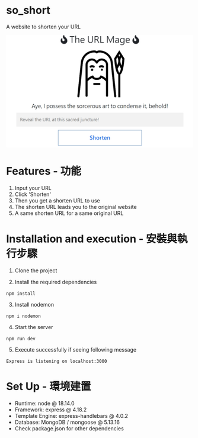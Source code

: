 # so_short
A website to shorten your URL

![image](/images/demo.jpg)

# Features - 功能

1. Input your URL
2. Click 'Shorten'  
3. Then you get a shorten URL to use
4. The shorten URL leads you to the original website
5. A same shorten URL for a same original URL 


# Installation and execution - 安裝與執行步驟

1. Clone the project

2. Install the required dependencies

```
npm install
```

3. Install nodemon

```
npm i nodemon
```

4. Start the server

```
npm run dev
```

5. Execute successfully if seeing following message

```
Express is listening on localhost:3000
```

# Set Up - 環境建置

- Runtime: node @ 18.14.0
- Framework: express @ 4.18.2
- Template Engine: express-handlebars @ 4.0.2
- Database: MongoDB / mongoose @ 5.13.16
- Check package.json for other dependencies

